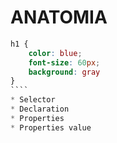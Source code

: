 # ANATOMIA

`````css
h1 {
    color: blue;
    font-size: 60px;
    background: gray
}
````
* Selector
* Declaration
* Properties
* Properties value